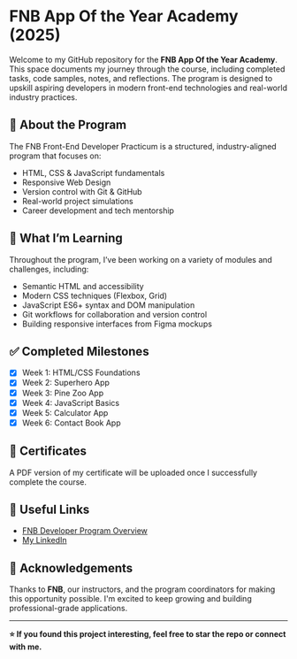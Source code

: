 # FNB App Of the Year Academy (2025)

Welcome to my GitHub repository for the **FNB App Of the Year Academy**. This space documents my journey through the course, including completed tasks, code samples, notes, and reflections. The program is designed to upskill aspiring developers in modern front-end technologies and real-world industry practices.

## 🚀 About the Program

The FNB Front-End Developer Practicum is a structured, industry-aligned program that focuses on:

- HTML, CSS & JavaScript fundamentals
- Responsive Web Design
- Version control with Git & GitHub
- Real-world project simulations
- Career development and tech mentorship

## 🧠 What I’m Learning

Throughout the program, I’ve been working on a variety of modules and challenges, including:

- Semantic HTML and accessibility
- Modern CSS techniques (Flexbox, Grid)
- JavaScript ES6+ syntax and DOM manipulation
- Git workflows for collaboration and version control
- Building responsive interfaces from Figma mockups

## ✅ Completed Milestones

- [x] Week 1: HTML/CSS Foundations
- [x] Week 2: Superhero App
- [x] Week 3: Pine Zoo App
- [x] Week 4: JavaScript Basics
- [x] Week 5: Calculator App
- [x] Week 6: Contact Book App

## 🏅 Certificates

A PDF version of my certificate will be uploaded once I successfully complete the course.

## 🔗 Useful Links

- [FNB Developer Program Overview](https://appoftheyear.co.za/)
- [My LinkedIn](https://www.linkedin.com/in/dean-meyer-385342247/)

## 🙌 Acknowledgements

Thanks to **FNB**, our instructors, and the program coordinators for making this opportunity possible. I'm excited to keep growing and building professional-grade applications.

---

**⭐ If you found this project interesting, feel free to star the repo or connect with me.**
